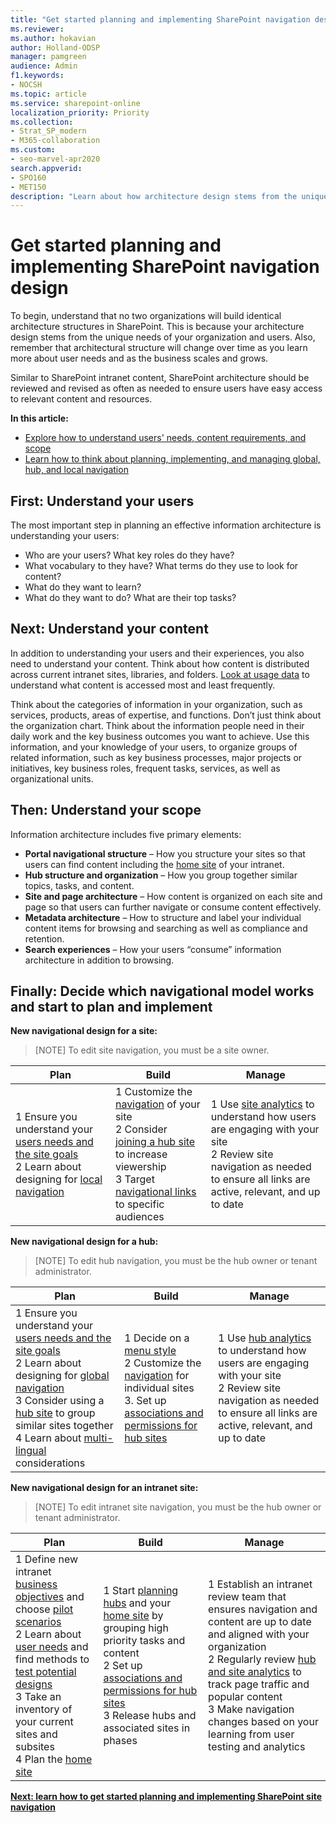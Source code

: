 ```yaml
---
title: "Get started planning and implementing SharePoint navigation design"
ms.reviewer: 
ms.author: hokavian
author: Holland-ODSP
manager: pamgreen
audience: Admin
f1.keywords:
- NOCSH
ms.topic: article
ms.service: sharepoint-online
localization_priority: Priority
ms.collection:  
- Strat_SP_modern
- M365-collaboration
ms.custom:
- seo-marvel-apr2020
search.appverid:
- SPO160
- MET150
description: "Learn about how architecture design stems from the unique needs of your organization and user"
---
```


# Get started planning and implementing SharePoint navigation design

To begin, understand that no two organizations will build identical architecture structures in SharePoint. This is because your architecture design stems from the unique needs of your organization and users. Also, remember that architectural structure will change over time as you learn more about user needs and as the business scales and grows. 

Similar to SharePoint intranet content, SharePoint architecture should be reviewed and revised as often as needed to ensure users have easy access to relevant content and resources. 

**In this article:**

- [Explore how to understand users' needs, content requirements, and scope](#next-understand-your-content)
- [Learn how to think about planning, implementing, and managing global, hub, and local navigation](#finally-decide-which-navigational-model-works-and-start-to-plan-and-implement)

## First: Understand your users

The most important step in planning an effective information architecture is understanding your users:

- Who are your users? What key roles do they have?
- What vocabulary to they have? What terms do they use to look for content?
- What do they want to learn?
- What do they want to do? What are their top tasks?

## Next: Understand your content

In addition to understanding your users and their experiences, you also need to understand your content. Think about how content is distributed across current intranet sites, libraries, and folders. [Look at usage data](https://support.microsoft.com/office/view-usage-data-for-your-sharepoint-site-2fa8ddc2-c4b3-4268-8d26-a772dc55779e) to understand what content is accessed most and least frequently. 

Think about the categories of information in your organization, such as services, products, areas of expertise, and functions. Don’t just think about the organization chart. Think about the information people need in their daily work and the key business outcomes you want to achieve.
Use this information, and your knowledge of your users, to organize groups of related information, such as key business processes, major projects or initiatives, key business roles, frequent tasks, services, as well as organizational units.

## Then: Understand your scope

Information architecture includes five primary elements:

- **Portal navigational structure** – How you structure your sites so that users can find content including the [home site](https://docs.microsoft.com/sharepoint/home-site) of your intranet.
- **Hub structure and organization** – How you group together similar topics, tasks, and content.
- **Site and page architecture** – How content is organized on each site and page so that users can further navigate or consume content effectively.
- **Metadata architecture** – How to structure and label your individual content items for browsing and searching as well as compliance and retention.
- **Search experiences** – How your users “consume” information architecture in addition to browsing.

## Finally: Decide which navigational model works and start to plan and implement

**New navigational design for a site:**

>[NOTE] To edit site navigation, you must be a site owner.

|Plan    |Build    |Manage   |
| ------------- | ------------- | ------------- |
|1 Ensure you understand your [users needs and the site goals](https://docs.microsoft.com/sharepoint/information-architecture-modern-experience#understand-your-users) <br>2 Learn about designing for [local navigation](https://docs.microsoft.com/sharepoint/plan-navigation-modern-experience#local-navigation) |1 Customize the [navigation](https://support.microsoft.com/office/customize-the-navigation-on-your-sharepoint-site-3cd61ae7-a9ed-4e1e-bf6d-4655f0bf25ca) of your site <br>2 Consider [joining a hub site](https://support.microsoft.com/office/associate-a-sharepoint-site-with-a-hub-site-ae0009fd-af04-4d3d-917d-88edb43efc05) to increase viewership <br>3 Target [navigational links](https://support.microsoft.com/office/target-navigation-news-and-files-to-specific-audiences-33d84cb6-14ed-4e53-a426-74c38ea32293) to specific audiences |1 Use [site analytics](https://support.microsoft.com/office/view-usage-data-for-your-sharepoint-site-2fa8ddc2-c4b3-4268-8d26-a772dc55779e) to understand how users are engaging with your site <br>2 Review site navigation as needed to ensure all links are active, relevant, and up to date|

**New navigational design for a hub:**

>[NOTE] To edit hub navigation, you must be the hub owner or tenant administrator.

|Plan    |Build    |Manage   |
| ------------- | ------------- | ------------- |
|1 Ensure you understand your [users needs and the site goals](https://docs.microsoft.com/sharepoint/information-architecture-modern-experience#understand-your-users) <br>2 Learn about designing for [global navigation](https://docs.microsoft.com/sharepoint/plan-navigation-modern-experience#global-navigation) <br>3 Consider using a [hub site](https://docs.microsoft.com/sharepoint/planning-hub-sites) to group similar sites together <br>4 Learn about [multi-lingual](https://docs.microsoft.com/sharepoint/plan-navigation-modern-experience#multilingual-considerations) considerations |1 Decide on a [menu style](https://docs.microsoft.com/sharepoint/plan-navigation-modern-experience#navigation-menus-in-sharepoint) <br>2 Customize the [navigation](https://support.microsoft.com/office/customize-the-navigation-on-your-sharepoint-site-3cd61ae7-a9ed-4e1e-bf6d-4655f0bf25ca) for individual sites <br>3. Set up [associations and permissions for hub sites](https://support.microsoft.com/office/set-up-your-sharepoint-hub-site-e2daed64-658c-4462-aeaf-7d1a92eba098) |1 Use [hub analytics](https://support.microsoft.com/office/view-usage-data-for-your-sharepoint-site-2fa8ddc2-c4b3-4268-8d26-a772dc55779e) to understand how users are engaging with your site <br>2 Review site navigation as needed to ensure all links are active, relevant, and up to date |

**New navigational design for an intranet site:**

>[NOTE] To edit intranet site navigation, you must be the hub owner or tenant administrator.

|Plan    |Build    |Manage   |
| ------------- | ------------- | ------------- |
|1 Define new intranet [business objectives](https://docs.microsoft.com/sharepoint/plan-intranet#identify-initiatives) and choose [pilot scenarios](https://docs.microsoft.com/sharepoint/plan-intranet#choose-pilot-scenarios) <br>2 Learn about [user needs](https://docs.microsoft.com/sharepoint/information-architecture-modern-experience#understand-your-content) and find methods to [test potential designs](https://www.nngroup.com/articles/quantitative-user-research-methods/) <br>3 Take an inventory of your current sites and subsites <br>4 Plan the [home site](https://docs.microsoft.com/en-us/sharepoint/home-site) |1 Start [planning hubs](https://docs.microsoft.com/en-us/sharepoint/planning-hub-sites) and your [home site](https://docs.microsoft.com/en-us/sharepoint/home-site) by grouping high priority tasks and content <br>2 Set up [associations and permissions for hub sites](https://support.microsoft.com/office/set-up-your-sharepoint-hub-site-e2daed64-658c-4462-aeaf-7d1a92eba098) <br>3 Release hubs and associated sites in phases |1 Establish an intranet review team that ensures navigation and content are up to date and aligned with your organization <br>2 Regularly review [hub and site analytics](https://support.microsoft.com/office/view-usage-data-for-your-sharepoint-site-2fa8ddc2-c4b3-4268-8d26-a772dc55779e) to track page traffic and popular content <br>3 Make navigation changes based on your learning from user testing and analytics |

[**Next: learn how to get started planning and implementing SharePoint site navigation**](plan-navigation-modern-experience.md)